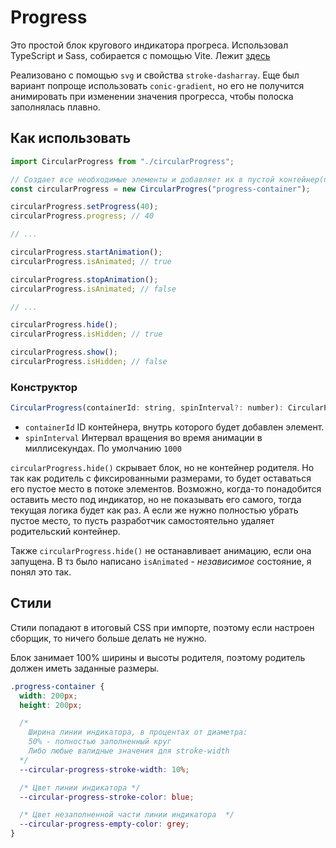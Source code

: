 # Progress

Это простой блок кругового индикатора прогреса. Использовал TypeScript и Sass, собирается с помощью Vite. Лежит [здесь](./src/circularProgress/)

Реализовано с помощью `svg` и свойства `stroke-dasharray`. Еще был вариант попроще использовать `conic-gradient`, но его не получится анимировать при изменении значения прогресса, чтобы полоска заполнялась плавно.

## Как использовать

```js
import CircularProgress from "./circularProgress";

// Создает все необходимые элементы и добавляет их в пустой контейнер(по ID)
const circularProgress = new CircularProgres("progress-container");

circularProgress.setProgress(40);
circularProgress.progress; // 40

// ...

circularProgress.startAnimation();
circularProgress.isAnimated; // true

circularProgress.stopAnimation();
circularProgress.isAnimated; // false

// ...

circularProgress.hide();
circularProgress.isHidden; // true

circularProgress.show();
circularProgress.isHidden; // false
```

### Конструктор

```js
CircularProgress(containerId: string, spinInterval?: number): CircularProgress
```

- `containerId` ID контейнера, внутрь которого будет добавлен элемент.
- `spinInterval` Интервал вращения во время анимации в миллисекундах. По умолчанию `1000`

`circularProgress.hide()` скрывает блок, но не контейнер родителя. Но так как родитель с фиксированными размерами, то будет оставаться его пустое место в потоке элементов. Возможно, когда-то понадобится оставить место под индикатор, но не показывать его самого, тогда текущая логика будет как раз. А если же нужно полностью убрать пустое место, то пусть разработчик самостоятельно удаляет родительский контейнер.

Также `circularProgress.hide()` не останавливает анимацию, если она запущена. В тз было написано `isAnimated` - _независимое_ состояние, я понял это так.

## Стили

Стили попадают в итоговый CSS при импорте, поэтому если настроен сборщик, то ничего больше делать не нужно.

Блок занимает 100% ширины и высоты родителя, поэтому родитель должен иметь заданные размеры.

```css
.progress-container {
  width: 200px;
  height: 200px;

  /* 
    Ширина линии индикатора, в процентах от диаметра:
    50% - полностью заполненный круг
    Либо любые валидные значения для stroke-width
  */
  --circular-progress-stroke-width: 10%;

  /* Цвет линии индикатора */
  --circular-progress-stroke-color: blue;

  /* Цвет незаполненной части линии индикатора  */
  --circular-progress-empty-color: grey;
}
```
